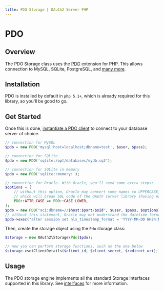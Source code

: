 ```yaml
---
title: PDO Storage | OAuth2 Server PHP
---
```


# PDO

## Overview

The PDO Storage class uses the [PDO](http://www.php.net/manual/en/book.pdo.php)
extension for PHP. This allows connection to MySQL, SQLite, PostgreSQL, and
[many more](http://www.php.net/manual/en/pdo.drivers.php).

## Installation

PDO is installed by default in `php 5.1+`, which is already required for this library,
so you'll be good to go.

## Get Started

Once this is done, [instantiate a PDO client](http://www.php.net/manual/en/pdo.connections.php)
to connect to your database server of choice.

```php
// connection for MySQL
$pdo = new PDO('mysql:host=localhost;dbname=test', $user, $pass);

// connection for SQLite
$pdo = new PDO('sqlite:/opt/databases/mydb.sq3');

// connection for SQLite in memory
$pdo = new PDO('sqlite::memory:');

// connection for Oracle. With Oracle, you'll need some extra steps:
$options = [
    // without this option, Oracle may convert some names to UPPERCASE,
    // which will break SQL code of the OAuth server library (having names written in lowercase)
    PDO::ATTR_CASE => PDO::CASE_LOWER,
];
$pdo = new PDO("oci:dbname=//$host:$port/$sid", $user, $pass, $options);
// without this statement, Oracle may not understand the datetime format used by the OAuth server library
$pdo->exec("alter session set nls_timestamp_format = 'YYYY-MM-DD HH24:MI:SS'");
```

Then, create the storage object using the `Pdo` storage class:

```php
$storage = new OAuth2\Storage\Pdo($pdo);

// now you can perform storage functions, such as the one below
$storage->setClientDetails($client_id, $client_secret, $redirect_uri);
```

>

## Usage

The PDO storage engine implements all the standard Storage Interfaces supported
in this library.  See [interfaces](../custom) for more information.
